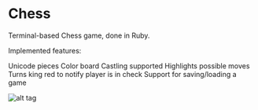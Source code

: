 # Chess

Terminal-based Chess game, done in Ruby.

Implemented features:

Unicode pieces
Color board
Castling supported
Highlights possible moves
Turns king red to notify player is in check
Support for saving/loading a game

![alt tag](http://i.imgur.com/bj3FGtV.png)
